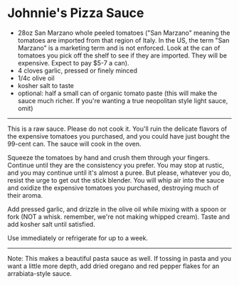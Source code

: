 # Johnnie's Pizza Sauce

* 28oz San Marzano whole peeled tomatoes ("San Marzano" meaning the tomatoes are imported from that region of Italy. In the US, the term "San Marzano" is a marketing term and is not enforced. Look at the can of tomatoes you pick off the shelf to see if they are imported. They will be expensive. Expect to pay $5-7 a can).
* 4 cloves garlic, pressed or finely minced
* 1/4c olive oil
* kosher salt to taste
* optional: half a small can of organic tomato paste (this will make the sauce much richer. If you're wanting a true neopolitan style light sauce, omit)

---

This is a raw sauce. Please do not cook it. You'll ruin the delicate flavors of the expensive tomatoes you purchased, and you could have just bought the 99-cent can. The sauce will cook in the oven.

Squeeze the tomatoes by hand and crush them through your fingers. Continue until they are the consistency you prefer. You may stop at rustic, and you may continue until it's almost a puree. But please, whatever you do, resist the urge to get out the stick blender. You will whip air into the sauce and oxidize the expensive tomatoes you purchased, destroying much of their aroma.

Add pressed garlic, and drizzle in the olive oil while mixing with a spoon or fork (NOT a whisk. remember, we're not making whipped cream). Taste and add kosher salt until satisfied.

Use immediately or refrigerate for up to a week.

---

Note: This makes a beautiful pasta sauce as well. If tossing in pasta and you want a little more depth, add dried oregano and red pepper flakes for an arrabiata-style sauce.